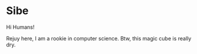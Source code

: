 # Sibe

Hi Humans!

Rejuy here, I am a rookie in computer science.
Btw, this magic cube is really dry.
